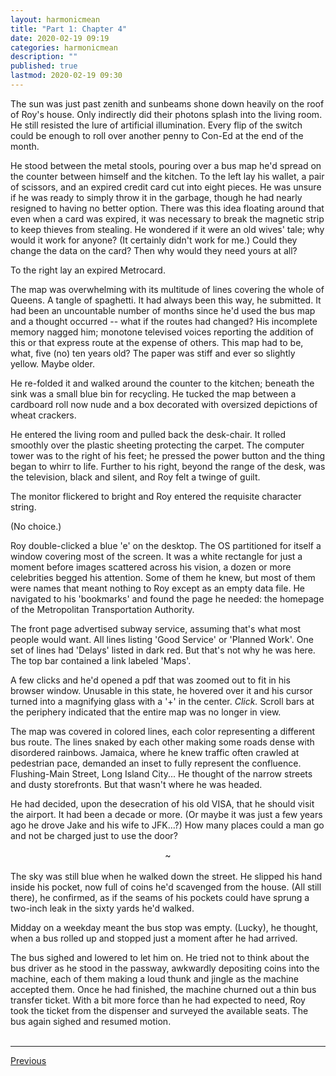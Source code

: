 ```yaml
---
layout:	harmonicmean
title: "Part 1: Chapter 4"
date: 2020-02-19 09:19
categories:	harmonicmean
description: ""
published: true
lastmod: 2020-02-19 09:30
---
```


The sun was just past zenith and sunbeams shone down heavily on the roof of Roy's house. Only indirectly did their photons splash into the living room. He still resisted the lure of artificial illumination. Every flip of the switch could be enough to roll over another penny to Con-Ed at the end of the month. 

He stood between the metal stools, pouring over a bus map he'd spread on the counter between himself and the kitchen. To the left lay his wallet, a pair of scissors, and an expired credit card cut into eight pieces. He was unsure if he was ready to simply throw it in the garbage, though he had nearly resigned to having no better option. There was this idea floating around that even when a card was expired, it was necessary to break the magnetic strip to keep thieves from stealing. He wondered if it were an old wives' tale; why would it work for anyone? (It certainly didn't work for me.) Could they change the data on the card? Then why would they need yours at all? 

To the right lay an expired Metrocard.

The map was overwhelming with its multitude of lines covering the whole of Queens. A tangle of spaghetti. It had always been this way, he submitted. It had been an uncountable number of months since he'd used the bus map and a thought occurred -- what if the routes had changed? His incomplete memory nagged him; monotone televised voices reporting the addition of this or that express route at the expense of others. This map had to be, what, five (no) ten years old? The paper was stiff and ever so slightly yellow. Maybe older.

He re-folded it and walked around the counter to the kitchen; beneath the sink was a small blue bin for recycling. He tucked the map between a cardboard roll now nude and a box decorated with oversized depictions of wheat crackers.

He entered the living room and pulled back the desk-chair. It rolled smoothly over the plastic sheeting protecting the carpet. The computer tower was to the right of his feet; he pressed the power button and the thing began to whirr to life. Further to his right, beyond the range of the desk, was the television, black and silent, and Roy felt a twinge of guilt.

The monitor flickered to bright and Roy entered the requisite character string.

(No choice.)

Roy double-clicked a blue 'e' on the desktop. The OS partitioned for itself a window covering most of the screen. It was a white rectangle for just a moment before images scattered across his vision, a dozen or more celebrities begged his attention. Some of them he knew, but most of them were names that meant nothing to Roy except as an empty data file. He navigated to his 'bookmarks' and found the page he needed: the homepage of the Metropolitan Transportation Authority.

The front page advertised subway service, assuming that's what most people would want. All lines listing 'Good Service' or 'Planned Work'. One set of lines had 'Delays' listed in dark red. But that's not why he was here. The top bar contained a link labeled 'Maps'.

A few clicks and he'd opened a pdf that was zoomed out to fit in his browser window. Unusable in this state, he hovered over it and his cursor turned into a magnifying glass with a '+' in the center. _Click._ Scroll bars at the periphery indicated that the entire map was no longer in view.

The map was covered in colored lines, each color representing a different bus route. The lines snaked by each other making some roads dense with disordered rainbows. Jamaica, where he knew traffic often crawled at pedestrian pace, demanded an inset to fully represent the confluence. Flushing-Main Street, Long Island City... He thought of the narrow streets and dusty storefronts. But that wasn't where he was headed.

He had decided, upon the desecration of his old VISA, that he should visit the airport. It had been a decade or more. (Or maybe it was just a few years ago he drove Jake and his wife to JFK...?) How many places could a man go and not be charged just to use the door?

<center>~</center><br/>
The sky was still blue when he walked down the street. He slipped his hand inside his pocket, now full of coins he'd scavenged from the house. (All still there), he confirmed, as if the seams of his pockets could have sprung a two-inch leak in the sixty yards he'd walked. 

Midday on a weekday meant the bus stop was empty. (Lucky), he thought, when a bus rolled up and stopped just a moment after he had arrived.

The bus sighed and lowered to let him on. He tried not to think about the bus driver as he stood in the passway, awkwardly depositing coins into the machine, each of them making a loud thunk and jingle as the machine accepted them. Once he had finished, the machine churned out a thin bus transfer ticket. With a bit more force than he had expected to need, Roy took the ticket from the dispenser and surveyed the available seats. The bus again sighed and resumed motion.
<br/><br/>

***

<span class="hm-nav-prev"><a href="{{ 'p1-ch3' | prepend: site.baseurl }}">Previous</a></span><!--<span class="hm-nav-next"><a href="{{ 'p1-ch5' | prepend: site.baseurl }}">Next</a></span> -->
